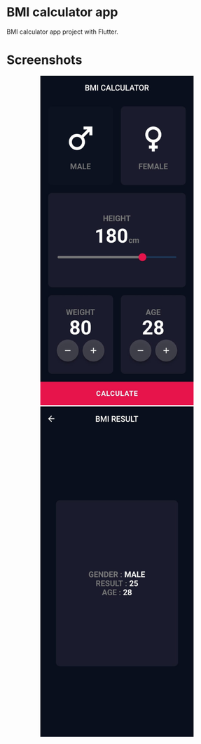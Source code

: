 # BMI calculator app

BMI calculator app project with Flutter.



# Screenshots

<p align="center">
  <img src="https://github.com/a7mad117/bmi-calculator-app/blob/master/BMI-Calculator%20App-Screenshots/BMI%20Calculator%20App%201.jpeg" width="350" >
  <img src="https://github.com/a7mad117/bmi-calculator-app/blob/master/BMI-Calculator%20App-Screenshots/BMI%20Calculator%20App%202.jpeg" width="350" >
</p>
